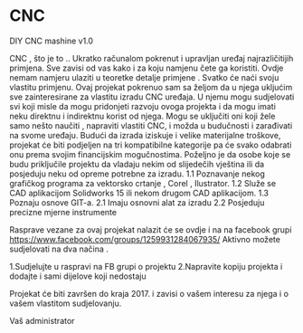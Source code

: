 # CNC
DIY CNC mashine v1.0

CNC , što je to .. Ukratko računalom pokrenut i upravljan uređaj najrazličitijih primjena. 
Sve zavisi od vas kako i za koju namjenu čete ga koristiti. Ovdje nemam namjeru ulaziti u teoretke detalje primjene . 
Svatko će naći svoju vlastitu primjenu.
Ovaj projekat pokrenuo sam sa željom da u njega ukljućim sve zainteresirane za vlastitu izradu CNC uređaja. 
U njemu mogu sudjelovati svi koji misle da mogu pridonjeti razvoju ovoga projekta i da mogu imati neku direktnu i indirektnu korist od njega. 
Mogu se uključiti oni koji žele samo nešto naučiti , napraviti vlastiti CNC, i možda u budučnosti i zarađivati na svome uređaju. 
Budući da izrada iziskuje i velike materijalne troškove, projekat će biti podjeljen na tri kompatibilne kategorije pa će svako odabrati onu prema svojim financijskim mogučnostima.
Poželjno je da osobe koje se budu priključile projektu da vladaju nekim od slijedečih vještina ili da posjeduju neku od opreme potrebne za izradu.
1.1 Poznavanje nekog grafičkog programa za vektorsko crtanje , Corel , Ilustrator. 
1.2 Služe se CAD aplikacijom Solidworks 15 ili nekom drugom CAD aplikacijom. 
1.3 Poznaju osnove GIT-a.
2.1 Imaju osnovni alat za izradu 2.2 Posjeduju precizne mjerne instrumente

Rasprave vezane za ovaj projekat nalazit će se ovdje i na na facebook grupi https://www.facebook.com/groups/1259931284067935/ 
Aktivno možete sudjelovati na dva načina . 

1.Sudjelujte u raspravi na FB grupi o projektu
2.Napravite kopiju projekta i dodajte i sami dijelove koji nedostaju 

Projekat će biti završen do kraja 2017. i zavisi o vašem interesu za njega i o vašem vlastitom sudjelovanju.

Vaš administrator
